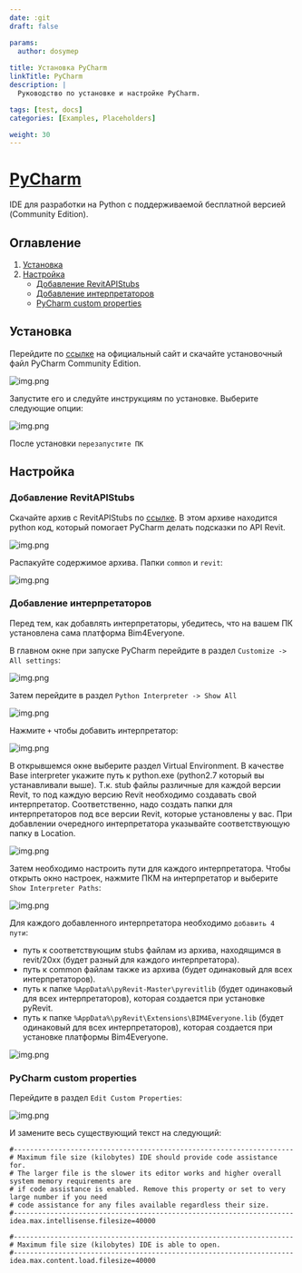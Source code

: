 ```yaml
---
date: :git
draft: false

params:
  author: dosymep
  
title: Установка PyCharm
linkTitle: PyCharm
description: |
  Руководство по установке и настройке PyCharm.

tags: [test, docs]
categories: [Examples, Placeholders]

weight: 30
---
```


# [PyCharm](https://www.jetbrains.com/pycharm)

IDE для разработки на Python с поддерживаемой бесплатной версией (Community Edition).

## Оглавление

1. [Установка](#установка)
2. [Настройка](#настройка)
   - [Добавление RevitAPIStubs](#добавление-revitapistubs)
   - [Добавление интерпретаторов](#добавление-интерпретаторов)
   - [PyCharm custom properties](#pycharm-custom-properties)

## Установка

Перейдите по [ссылке](https://www.jetbrains.com/pycharm/download/?section=windows) на официальный сайт и скачайте установочный файл PyCharm Community Edition.

![img.png](pycharm-setup-page-0.png)

 Запустите его и следуйте инструкциям по установке. Выберите следующие опции:

![img.png](pycharm-setup-page-1.png)

После установки `перезапустите ПК`

## Настройка

### Добавление RevitAPIStubs

Скачайте архив с RevitAPIStubs по [ссылке](https://github.com/BIMOpenGroup/RevitAPIStubs/releases/tag/v1.0.0). В этом архиве находится python код,
который помогает PyCharm делать подсказки по API Revit.

![img.png](pycharm-settings-page-1.png)

Распакуйте содержимое архива. Папки `common` и `revit`:

![img.png](pycharm-settings-page-2.png)

### Добавление интерпретаторов

Перед тем, как добавлять интерпретаторы, убедитесь, что на вашем ПК установлена сама платформа Bim4Everyone.

В главном окне при запуске PyCharm перейдите в раздел `Customize -> All settings`:

![img.png](pycharm-settings-page-3.png)

Затем перейдите в раздел `Python Interpreter -> Show All`

![img.png](pycharm-settings-page-4.png)

Нажмите `+` чтобы добавить интерпретатор:

![img.png](pycharm-settings-page-5.png)

В открывшемся окне выберите раздел Virtual Environment. В качестве Base interpreter укажите путь к python.exe
(python2.7 который вы устанавливали выше). Т.к. stub файлы различные для каждой версии Revit,
то под каждую версию Revit необходимо создавать свой интерпретатор.
Соответственно, надо создать папки для интерпретаторов под все версии Revit, которые установлены у вас.
При добавлении очередного интерпретатора указывайте соответствующую папку в Location.

![img.png](pycharm-settings-page-6.png)

Затем необходимо настроить пути для каждого интерпретатора. Чтобы открыть окно настроек, нажмите ПКМ на интерпретатор и 
выберите `Show Interpreter Paths`:

![img.png](pycharm-settings-page-7.png)

Для каждого добавленного интерпретатора необходимо `добавить 4 пути`:

- путь к соответствующим stubs файлам из архива, находящимся в revit/20xx (будет разный для каждого интерпретатора).
- путь к common файлам также из архива (будет одинаковый для всех интерпретаторов).
- путь к папке `%AppData%\pyRevit-Master\pyrevitlib` (будет одинаковый для всех интерпретаторов), 
    которая создается при установке pyRevit.
- путь к папке `%AppData%\pyRevit\Extensions\BIM4Everyone.lib` (будет одинаковый для всех интерпретаторов),
    которая создается при установке платформы Bim4Everyone.

![img.png](pycharm-settings-page-8.png)

### PyCharm custom properties

Перейдите в раздел `Edit Custom Properties`:

![img.png](pycharm-settings-page-9.png)

И замените весь существующий текст на следующий:

```
#---------------------------------------------------------------------
# Maximum file size (kilobytes) IDE should provide code assistance for.
# The larger file is the slower its editor works and higher overall system memory requirements are
# if code assistance is enabled. Remove this property or set to very large number if you need
# code assistance for any files available regardless their size.
#---------------------------------------------------------------------
idea.max.intellisense.filesize=40000

#---------------------------------------------------------------------
# Maximum file size (kilobytes) IDE is able to open.
#---------------------------------------------------------------------
idea.max.content.load.filesize=40000

```
